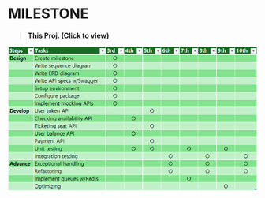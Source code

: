 # MILESTONE

> [**This Proj. (Click to view)**](https://github.com/users/LilMGenius/projects/1)

![Milestone](./MILESTONE.png)
